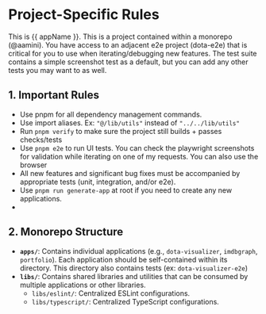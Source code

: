 # Project-Specific Rules

This is {{ appName }}. This is a project contained within a monorepo (@aamini). You have access
to an adjacent e2e project (dota-e2e) that is critical for you to use when iterating/debugging
new features. The test suite contains a simple screenshot test as a default, but
you can add any other tests you may want to as well. 

## 1. Important Rules

- Use pnpm for all dependency management commands.
- Use import aliases. Ex: `"@/lib/utils"` instead of `"../../lib/utils"`
- Run `pnpm verify` to make sure the project still builds + passes checks/tests
- Use `pnpm e2e` to run UI tests. You can check the playwright screenshots
  for validation while iterating on one of my requests. You can also use the browser
- All new features and significant bug fixes must be accompanied by appropriate tests (unit, integration, and/or e2e).
- Use `pnpm run generate-app` at root if you need to create any new applications.
-

## 2. Monorepo Structure

- **`apps/`**: Contains individual applications (e.g., `dota-visualizer`, `imdbgraph`, `portfolio`). Each application should be self-contained within its directory. This directory also contains tests (ex: `dota-visualizer-e2e`)
- **`libs/`**: Contains shared libraries and utilities that can be consumed by multiple applications or other libraries.
  - `libs/eslint/`: Centralized ESLint configurations.
  - `libs/typescript/`: Centralized TypeScript configurations.
